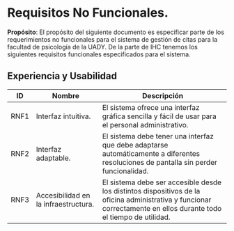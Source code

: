 # Requisitos No Funcionales.

**Propósito**: El propósito del siguiente documento es especificar parte de los requerimientos no funcionales para el sistema de gestión de citas para la facultad de psicología de la UADY. De la parte de IHC tenemos los siguientes requisitos funcionales especificados para el sistema.

## Experiencia y Usabilidad

| ID | Nombre | Descripción |
| -- | ------ | ----------- |
| RNF1 | Interfaz intuitiva. | El sistema ofrece una interfaz gráfica sencilla y fácil de usar para el personal administrativo. |
| RNF2 | Interfaz adaptable. | El sistema debe tener una interfaz que debe adaptarse automáticamente a diferentes resoluciones de pantalla sin perder funcionalidad. |
| RNF3 | Accesibilidad en la infraestructura. | El sistema debe ser accesible desde los distintos dispositivos de la oficina administrativa y funcionar correctamente en ellos durante todo el tiempo de utilidad. |